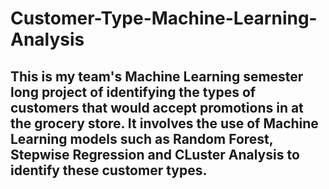 # Customer-Type-Machine-Learning-Analysis

## This is my team's Machine Learning semester long project of identifying the types of customers that would accept promotions in at the grocery store. It involves the use of Machine Learning models such as Random Forest, Stepwise Regression and CLuster Analysis to identify these customer types.
